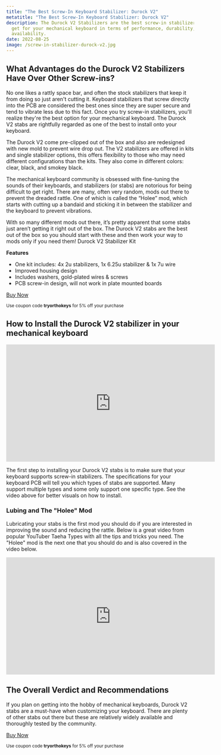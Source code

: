 ```yaml
---
title: "The Best Screw-In Keyboard Stabilizer: Durock V2"
metatitle: "The Best Screw-In Keyboard Stabilizer: Durock V2"
description: The Durock V2 Stabilizers are the best screw-in stabilizers you can
  get for your mechanical keyboard in terms of performance, durability, and
  availability.
date: 2022-08-25
image: /screw-in-stabilizer-durock-v2.jpg
---
```

## What Advantages do the Durock V2 Stabilizers Have Over Other Screw-ins?

No one likes a rattly space bar, and often the stock stabilizers that keep it from doing so just aren't cutting it. Keyboard stabilizers that screw directly into the PCB are considered the best ones since they are super secure and tend to vibrate less due to this fact. Once you try screw-in stabilizers, you'll realize they're the best option for your mechanical keyboard. The Durock V2 stabs are rightfully regarded as one of the best  to install onto your keyboard. 



The Durock V2 come pre-clipped out of the box and also are redesigned with new mold to prevent wire drop out. The V2 stabilizers are offered in kits and single stabilizer options, this offers flexibility to those who may need different configurations than the kits. They also come in different colors: clear, black, and smokey black.

The mechanical keyboard community is obsessed with fine-tuning the sounds of their keyboards, and stabilizers (or stabs) are notorious for being difficult to get right.  There are many, often very random, mods out there to prevent the dreaded rattle. One of which is called the “Holee” mod, which starts with cutting up a bandaid and sticking it in between the stabilizer and the keyboard to prevent vibrations. 



With so many different mods out there, it’s pretty apparent that some stabs just aren’t getting it right out of the box. The Durock V2 stabs are the best out of the box so you should start with these and then work your way to mods only if you need them! 
Durock V2 Stabilizer Kit

**Features**


- One kit includes: 4x 2u stabilizers, 1x 6.25u stabilizer & 1x 7u wire
- Improved housing design
- Includes washers, gold-plated wires & screws
- PCB screw-in design, will not work in plate mounted boards

<a class="btn btn-primary" href="https://prevailkeyco.com/products/durock-v2-stabilizers?ref=tryorthokeys&variant=42451809206526">Buy Now</a>

<small>Use coupon code **tryorthokeys** for 5% off your purchase</small>

## How to Install the Durock V2 stabilizer in your mechanical keyboard

<div class="usa-embed-container"><iframe width="560" height="315" src="https://www.youtube.com/embed/GisiVM01igs" title="YouTube video player" frameborder="0" allow="accelerometer; autoplay; clipboard-write; encrypted-media; gyroscope; picture-in-picture" allowfullscreen></iframe></div>

The first step to installing your Durock V2 stabs is to make sure that your keyboard supports screw-in stabilizers. The specifications for your keyboard PCB will tell you which types of stabs are supported. Many support multiple types and some only support one specific type. See the video above for better visuals on how to install. 

### Lubing and The "Holee" Mod

Lubricating your stabs is the first mod you should do if you are interested in improving the sound and reducing the rattle. Below is a great video from popular YouTuber Taeha Types with all the tips and tricks you need. The "Holee" mod is the next one that you should do and is also covered in the video below.  

<div class="usa-embed-container">
<iframe width="560" height="315" src="https://www.youtube.com/embed/usNx1_d0HbQ" title="YouTube video player" frameborder="0" allow="accelerometer; autoplay; clipboard-write; encrypted-media; gyroscope; picture-in-picture" allowfullscreen></iframe>
</div>

## The Overall Verdict and Recommendations

If you plan on getting into the hobby of mechanical keyboards, Durock V2 stabs are a must-have when customizing your keyboard. There are plenty of other stabs out there but these are relatively widely available and thoroughly tested by the community. 

<a class="btn btn-primary" href="https://prevailkeyco.com/products/durock-v2-stabilizers?ref=tryorthokeys&variant=42451809206526">Buy Now</a>

<small>Use coupon code **tryorthokeys** for 5% off your purchase</small>

